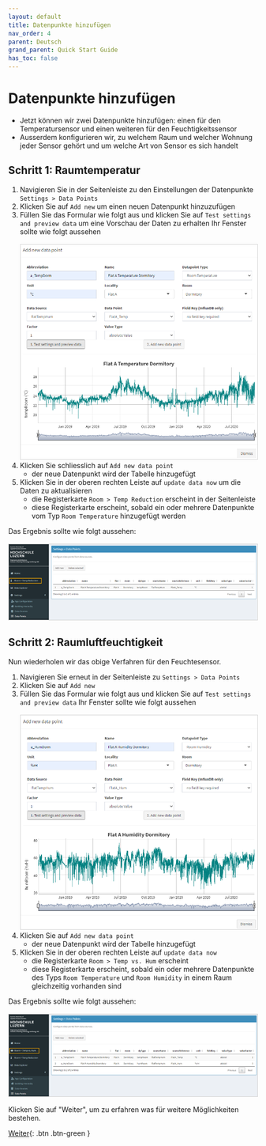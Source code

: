 ```yaml
---
layout: default
title: Datenpunkte hinzufügen
nav_order: 4
parent: Deutsch
grand_parent: Quick Start Guide
has_toc: false
---
```


# Datenpunkte hinzufügen
- Jetzt können wir zwei Datenpunkte hinzufügen: einen für den Temperatursensor und einen weiteren für den Feuchtigkeitssensor
- Ausserdem konfigurieren wir, zu welchem Raum und welcher Wohnung jeder Sensor gehört und um welche Art von Sensor es sich handelt

## Schritt 1: Raumtemperatur
1. Navigieren Sie in der Seitenleiste zu den Einstellungen der Datenpunkte `Settings > Data Points`
1. Klicken Sie auf `Add new` um einen neuen Datenpunkt hinzuzufügen
1. Füllen Sie das Formular wie folgt aus und klicken Sie auf `Test settings and preview data` um eine Vorschau der Daten zu erhalten
   Ihr Fenster sollte wie folgt aussehen<br><br>
   <img src="https://raw.githubusercontent.com/hslu-ige-laes/lcm/master/docs/assets/images/quickStartGuide_07.PNG" style="border:1px solid lightgrey"/><br>
1. Klicken Sie schliesslich auf `Add new data point`
   - der neue Datenpunkt wird der Tabelle hinzugefügt
1. Klicken Sie in der oberen rechten Leiste auf `update data now` um die Daten zu aktualisieren
   - die Registerkarte `Room > Temp Reduction` erscheint in der Seitenleiste
   - diese Registerkarte erscheint, sobald ein oder mehrere Datenpunkte vom Typ `Room Temperature` hinzugefügt werden

Das Ergebnis sollte wie folgt aussehen:<br><br>
<img src="https://raw.githubusercontent.com/hslu-ige-laes/lcm/master/docs/assets/images/quickStartGuide_08.PNG" style="border:1px solid lightgrey"/><br>

## Schritt 2: Raumluftfeuchtigkeit
Nun wiederholen wir das obige Verfahren für den Feuchtesensor.

1. Navigieren Sie erneut in der Seitenleiste zu `Settings > Data Points`
1. Klicken Sie auf `Add new`
1. Füllen Sie das Formular wie folgt aus und klicken Sie auf `Test settings and preview data`
   Ihr Fenster sollte wie folgt aussehen<br><br>
   <img src="https://raw.githubusercontent.com/hslu-ige-laes/lcm/master/docs/assets/images/quickStartGuide_09.PNG" style="border:1px solid lightgrey"/><br>
1. Klicken Sie auf `Add new data point`
   - der neue Datenpunkt wird der Tabelle hinzugefügt
1. Klicken Sie in der oberen rechten Leiste auf `update data now`
   - die Registerkarte `Room > Temp vs. Hum` erscheint
   - diese Registerkarte erscheint, sobald ein oder mehrere Datenpunkte des Typs `Room Temperature` und `Room Humidity` in einem Raum gleichzeitig vorhanden sind

Das Ergebnis sollte wie folgt aussehen:<br><br>
<img src="https://raw.githubusercontent.com/hslu-ige-laes/lcm/master/docs/assets/images/quickStartGuide_10.PNG" style="border:1px solid lightgrey"/><br>


Klicken Sie auf "Weiter", um zu erfahren was für weitere Möglichkeiten bestehen.

[Weiter](https://hslu-ige-laes.github.io/lcm/docs/quickStartGuide/de/whatsNext/){: .btn .btn-green }

